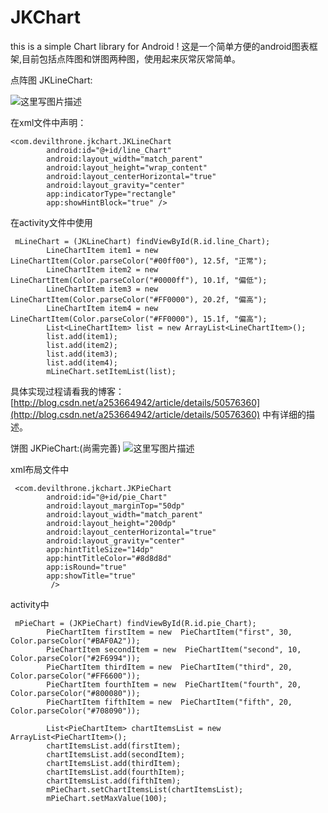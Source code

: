# JKChart
this is a simple Chart library for Android !
这是一个简单方便的android图表框架,目前包括点阵图和饼图两种图，使用起来灰常灰常简单。


点阵图 JKLineChart:

![这里写图片描述](http://img.blog.csdn.net/20160125013917407)

在xml文件中声明：
```
<com.devilthrone.jkchart.JKLineChart
        android:id="@+id/line_Chart"
        android:layout_width="match_parent"
        android:layout_height="wrap_content"
        android:layout_centerHorizontal="true"
        android:layout_gravity="center"
        app:indicatorType="rectangle"
        app:showHintBlock="true" />
```
在activity文件中使用
```
 mLineChart = (JKLineChart) findViewById(R.id.line_Chart);
        LineChartItem item1 = new LineChartItem(Color.parseColor("#00ff00"), 12.5f, "正常");
        LineChartItem item2 = new LineChartItem(Color.parseColor("#0000ff"), 10.1f, "偏低");
        LineChartItem item3 = new LineChartItem(Color.parseColor("#FF0000"), 20.2f, "偏高");
        LineChartItem item4 = new LineChartItem(Color.parseColor("#FF0000"), 15.1f, "偏高");
        List<LineChartItem> list = new ArrayList<LineChartItem>();
        list.add(item1);
        list.add(item2);
        list.add(item3);
        list.add(item4);
        mLineChart.setItemList(list);
```

具体实现过程请看我的博客：[http://blog.csdn.net/a253664942/article/details/50576360](http://blog.csdn.net/a253664942/article/details/50576360)  中有详细的描述。

饼图 JKPieChart:(尚需完善)
![这里写图片描述](http://img.blog.csdn.net/20160125014253304)

xml布局文件中

```
 <com.devilthrone.jkchart.JKPieChart
        android:id="@+id/pie_Chart"
        android:layout_marginTop="50dp"
        android:layout_width="match_parent"
        android:layout_height="200dp"
        android:layout_centerHorizontal="true"
        android:layout_gravity="center"
        app:hintTitleSize="14dp"
        app:hintTitleColor="#8d8d8d"
        app:isRound="true"
        app:showTitle="true"
         />
```

activity中

```
 mPieChart = (JKPieChart) findViewById(R.id.pie_Chart);
        PieChartItem firstItem = new  PieChartItem("first", 30, Color.parseColor("#BAF0A2"));
        PieChartItem secondItem = new  PieChartItem("second", 10, Color.parseColor("#2F6994"));
        PieChartItem thirdItem = new  PieChartItem("third", 20, Color.parseColor("#FF6600"));
        PieChartItem fourthItem = new  PieChartItem("fourth", 20, Color.parseColor("#800080"));
        PieChartItem fifthItem = new  PieChartItem("fifth", 20, Color.parseColor("#708090"));

        List<PieChartItem> chartItemsList = new ArrayList<PieChartItem>();
        chartItemsList.add(firstItem);
        chartItemsList.add(secondItem);
        chartItemsList.add(thirdItem);
        chartItemsList.add(fourthItem);
        chartItemsList.add(fifthItem);
        mPieChart.setChartItemsList(chartItemsList);
        mPieChart.setMaxValue(100);
```

